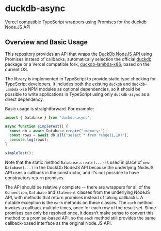 # duckdb-async

Vercel compatible TypeScript wrappers using Promises for the duckdb Node.JS API

## Overview and Basic Usage

This repository provides an API that wraps the [DuckDb NodeJS API](https://duckdb.org/docs/api/nodejs/overview) using Promises
instead of callbacks, automatically selection the official [duckdb](https://www.npmjs.com/package/duckdb) package or a Vercel compatible
fork, [duckdb-lambda-x86](https://www.npmjs.com/package/duckdb-lambda-x86), based on the current OS.

The library is implemented in TypeScript to provide static type checking for TypeScript developers. It includes both the existing `duckdb` 
and `duckdb-lambda-x86` NPM modules as optional dependencies, so it should be possible to write applications in TypeScript using only
`duckdb-async` as a direct dependency.

Basic usage is straightforward. For example:

```typescript
import { Database } from "duckdb-async";

async function simpleTest() {
  const db = await Database.create(":memory:");
  const rows = await db.all("select * from range(1,10)");
  console.log(rows);
}

simpleTest();
```

Note that the static method `Database.create(...)` is used in place of `new Database(...)` in the DuckDb NodeJS API
because the underlying NodeJS API uses a callback in the constructor, and it's not possible to have constructors
return promises.

The API should be relatively complete -- there are wrappers for all of the `Connection`, `Database` and `Statement`
classes from the underlying NodeJS API, with methods that return promises instead of taking callbacks.
A notable exception is the `each` methods on these classes. The `each` method invokes a callback multiple times, once
for each row of the result set. Since promises can only be resolved once, it doesn't make sense to convert this
method to a promise-based API, so the `each` method still provides the same callback-based interface as the
original Node.JS API.
